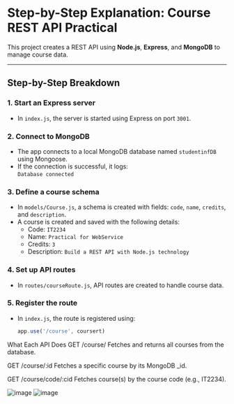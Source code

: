 # Step-by-Step Explanation: Course REST API Practical

This project creates a REST API using **Node.js**, **Express**, and **MongoDB** to manage course data.

---

## Step-by-Step Breakdown

### 1. Start an Express server
- In `index.js`, the server is started using Express on port `3001`.

### 2. Connect to MongoDB
- The app connects to a local MongoDB database named `studentinfDB` using Mongoose.
- If the connection is successful, it logs:  
  `Database connected`

### 3. Define a course schema
- In `models/Course.js`, a schema is created with fields: `code`, `name`, `credits`, and `description`.
- A course is created and saved with the following details:
  - Code: `IT2234`
  - Name: `Practical for WebService`
  - Credits: `3`
  - Description: `Build a REST API with Node.js technology`

### 4. Set up API routes
- In `routes/courseRoute.js`, API routes are created to handle course data.

### 5. Register the route
- In `index.js`, the route is registered using:
  ```js
  app.use('/course', coursert)
What Each API Does
GET /course/
Fetches and returns all courses from the database.

GET /course/:id
Fetches a specific course by its MongoDB _id.

GET /course/code/:cid
Fetches course(s) by the course code (e.g., IT2234).

![image](https://github.com/user-attachments/assets/be4f15cc-b4f0-485a-b34d-64dfd6341775)
![image](https://github.com/user-attachments/assets/43f9e3dc-0504-4221-9691-8c95ad5d0ce0)

